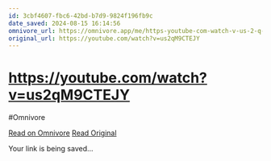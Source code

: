 ```yaml
---
id: 3cbf4607-fbc6-42bd-b7d9-9824f196fb9c
date_saved: 2024-08-15 16:14:56
omnivore_url: https://omnivore.app/me/https-youtube-com-watch-v-us-2-q-m-9-ctejy-19154e3b9f0
original_url: https://youtube.com/watch?v=us2qM9CTEJY
---
```


# https://youtube.com/watch?v=us2qM9CTEJY
#Omnivore
 
[Read on Omnivore](https://omnivore.app/me/https-youtube-com-watch-v-us-2-q-m-9-ctejy-19154e3b9f0)
[Read Original](https://youtube.com/watch?v=us2qM9CTEJY)
 
Your link is being saved...